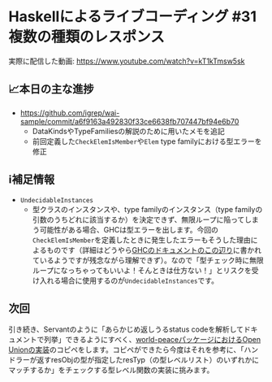# Haskellによるライブコーディング #31 複数の種類のレスポンス

実際に配信した動画: <https://www.youtube.com/watch?v=kT1kTmsw5sk>

## 📈本日の主な進捗

- <https://github.com/igrep/wai-sample/commit/a6f9163a492830f33ce6638fb707447bf94e6b70>
    - DataKindsやTypeFamiliesの解説のために用いたメモを追記
    - 前回定義した`CheckElemIsMember`や`Elem` type familyにおける型エラーを修正

## ℹ️補足情報

- `UndecidableInstances`
    - 型クラスのインスタンスや、type familyのインスタンス（type familyの引数のうちどれに該当するか）を決定できず、無限ループに陥ってしまう可能性がある場合、GHCは型エラーを出します。今回の`CheckElemIsMember`を定義したときに発生したエラーもそうした理由によるものです（詳細はどうやら[GHCのドキュメントのこの辺り](https://ghc.gitlab.haskell.org/ghc/doc/users_guide/exts/type_families.html#verifying-the-injectivity-annotation-against-type-family-equations)に書かれているようですが残念ながら理解できず）。なので「型チェック時に無限ループになっちゃってもいいよ！そんときは仕方ない！」とリスクを受け入れる場合に使用するのが`UndecidableInstances`です。

## 次回

引き続き、Servantのように「あらかじめ返しうるstatus codeを解析してドキュメントで列挙」できるようにすべく、[world-peaceパッケージにおけるOpen Unionの実装](https://github.com/cdepillabout/world-peace/blob/master/src/Data/WorldPeace/Union.hs)のコピペをします。コピペができたら今度はそれを参考に、「ハンドラーが返すresObjの型が指定したresTyp（の型レベルリスト）のいずれかにマッチするか」をチェックする型レベル関数の実装に挑みます。
